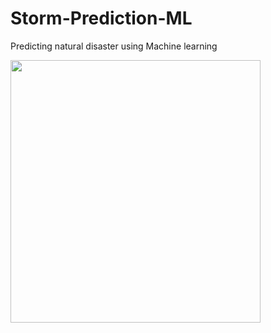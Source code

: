 # Storm-Prediction-ML
Predicting natural disaster using Machine learning

<a href="https://asciinema.org/a/iHKN9f5ZHhL1FG3jDvlaB4yDL" target="_blank"><img height="420" width="400" src="https://asciinema.org/a/iHKN9f5ZHhL1FG3jDvlaB4yDL.svg" /></a>
